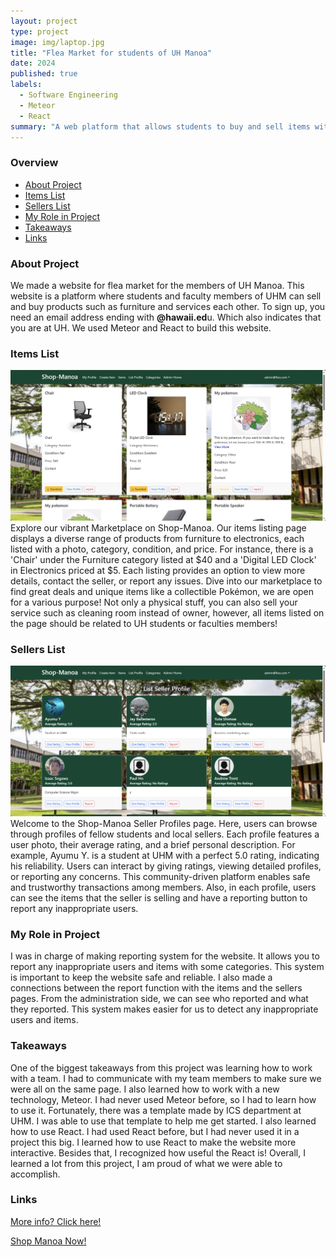 ```yaml
---
layout: project
type: project
image: img/laptop.jpg
title: "Flea Market for students of UH Manoa"
date: 2024
published: true
labels:
  - Software Engineering
  - Meteor
  - React
summary: "A web platform that allows students to buy and sell items with other students at UH Manoa."
---
```

### Overview
 - [About Project](#about-project)
 - [Items List](#items-list)
 - [Sellers List](#sellers-list)
 - [My Role in Project](#my-role-in-project)
 - [Takeaways](#takeaways)
 - [Links](#links)

### About Project
We made a website for flea market for the members of UH Manoa. This website is a platform where students and faculty members of UHM can sell and buy products such as furniture and services each other. To sign up, you need an email address ending with **@hawaii.ed**u. Which also indicates that you are at UH. We used Meteor and React to build this website.

### Items List

<img src="../img/items.jpg">
Explore our vibrant Marketplace on Shop-Manoa. Our items listing page displays a diverse range of products from furniture to electronics, each listed with a photo, category, condition, and price. For instance, there is a 'Chair' under the Furniture category listed at $40 and a 'Digital LED Clock' in Electronics priced at $5. Each listing provides an option to view more details, contact the seller, or report any issues. Dive into our marketplace to find great deals and unique items like a collectible Pokémon, we are open for a various purpose! Not only a physical stuff, you can also sell your service such as cleaning room instead of owner, however, all items listed on the page should be related to UH students or faculties members!

### Sellers List
<img src="../img/profiles.jpg">
Welcome to the Shop-Manoa Seller Profiles page. Here, users can browse through profiles of fellow students and local sellers. Each profile features a user photo, their average rating, and a brief personal description. For example, Ayumu Y. is a student at UHM with a perfect 5.0 rating, indicating his reliability. Users can interact by giving ratings, viewing detailed profiles, or reporting any concerns. This community-driven platform enables safe and trustworthy transactions among members. Also, in each profile, users can see the items that the seller is selling and have a reporting button to report any inappropriate users.

### My Role in Project
I was in charge of making reporting system for the website. It allows you to report any inappropriate users and items with some categories. This system is important to keep the website safe and reliable. I also made a connections between the report function with the items and the sellers pages. From the administration side, we can see who reported and what they reported. This system makes easier for us to detect any inappropriate users and items.

### Takeaways
One of the biggest takeaways from this project was learning how to work with a team. I had to communicate with my team members to make sure we were all on the same page. I also learned how to work with a new technology, Meteor. I had never used Meteor before, so I had to learn how to use it. Fortunately, there was a template made by ICS department at UHM. I was able to use that template to help me get started. I also learned how to use React. I had used React before, but I had never used it in a project this big. I learned how to use React to make the website more interactive. Besides that, I recognized how useful the React is! Overall, I learned a lot from this project, I am proud of what we were able to accomplish.

### Links
<a href="https://shop-manoa.github.io//">More info? Click here!</a>

<a href="https://shop-manoa.com//"> Shop Manoa Now!</a>
